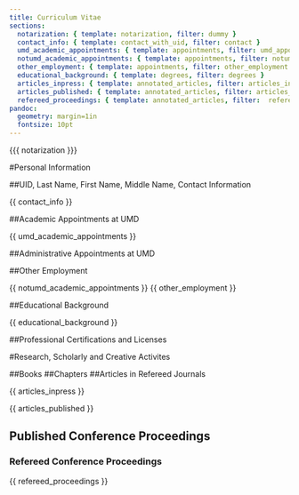 ```yaml
---
title: Curriculum Vitae
sections:
  notarization: { template: notarization, filter: dummy }
  contact_info: { template: contact_with_uid, filter: contact }
  umd_academic_appointments: { template: appointments, filter: umd_appointments }
  notumd_academic_appointments: { template: appointments, filter: notumd_appointments }
  other_employment: { template: appointments, filter: other_employment }
  educational_background: { template: degrees, filter: degrees }
  articles_inpress: { template: annotated_articles, filter: articles_inpress }
  articles_published: { template: annotated_articles, filter: articles_published }
  refereed_proceedings: { template: annotated_articles, filter:  refereed_proceedings }
pandoc:
  geometry: margin=1in
  fontsize: 10pt
---
```


{{{ notarization }}}

#Personal Information

##UID, Last Name, First Name, Middle Name, Contact Information

{{ contact_info }}

##Academic Appointments at UMD

{{ umd_academic_appointments }}

##Administrative Appointments at UMD

##Other Employment

{{ notumd_academic_appointments }}
{{ other_employment }}

##Educational Background

{{ educational_background }}

##Professional Certifications and Licenses

#Research, Scholarly and Creative Activites

##Books
##Chapters
##Articles in Refereed Journals

{{ articles_inpress }}

{{ articles_published }}

## Published Conference Proceedings ##

### Refereed Conference Proceedings ###

{{ refereed_proceedings }}

